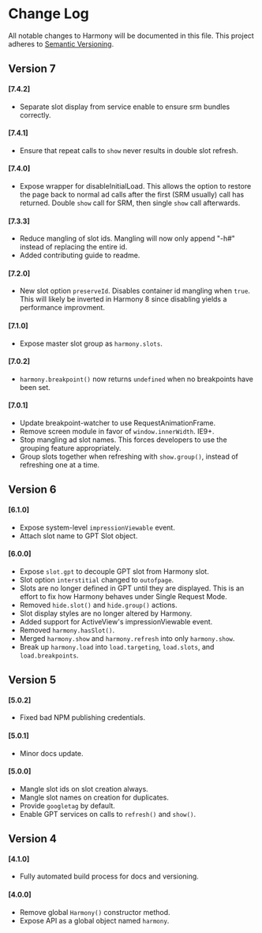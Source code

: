 # Change Log
All notable changes to Harmony will be documented in this file.
This project adheres to [Semantic Versioning](http://semver.org/).

## Version 7

#### [7.4.2]
- Separate slot display from service enable to ensure srm bundles correctly.

#### [7.4.1]
- Ensure that repeat calls to `show` never results in double slot refresh.

#### [7.4.0]
- Expose wrapper for disableInitialLoad. This allows the option to restore
the page back to normal ad calls after the first (SRM usually) call has
returned. Double `show` call for SRM, then single `show` call afterwards.

#### [7.3.3]
- Reduce mangling of slot ids. Mangling will now only append "-h#" instead
of replacing the entire id.
- Added contributing guide to readme.

#### [7.2.0]
- New slot option `preserveId`. Disables container id mangling when `true`.
This will likely be inverted in Harmony 8 since disabling yields a
performance improvment.

#### [7.1.0]
- Expose master slot group as `harmony.slots`.

#### [7.0.2]
- `harmony.breakpoint()` now returns `undefined` when no
breakpoints have been set.

#### [7.0.1]
- Update breakpoint-watcher to use RequestAnimationFrame.
- Remove screen module in favor of `window.innerWidth`. IE9+.
- Stop mangling ad slot names. This forces developers to use
the grouping feature appropriately.
- Group slots together when refreshing with `show.group()`,
instead of refreshing one at a time.

## Version 6
#### [6.1.0]
- Expose system-level `impressionViewable` event.
- Attach slot name to GPT Slot object.

#### [6.0.0]
- Expose `slot.gpt` to decouple GPT slot from Harmony slot.
- Slot option `interstitial` changed to `outofpage`.
- Slots are no longer defined in GPT until they are displayed. This
is an effort to fix how Harmony behaves under Single Request Mode.
- Removed `hide.slot()` and `hide.group()` actions.
- Slot display styles are no longer altered by Harmony.
- Added support for ActiveView's impressionViewable event.
- Removed `harmony.hasSlot()`.
- Merged `harmony.show` and `harmony.refresh` into only `harmony.show`.
- Break up `harmony.load` into `load.targeting`, `load.slots`,
and `load.breakpoints`.

## Version 5
#### [5.0.2]
- Fixed bad NPM publishing credentials.

#### [5.0.1]
- Minor docs update.

#### [5.0.0]
- Mangle slot ids on slot creation always.
- Mangle slot names on creation for duplicates.
- Provide `googletag` by default.
- Enable GPT services on calls to `refresh()` and `show()`.

## Version 4
#### [4.1.0]
- Fully automated build process for docs and versioning.

#### [4.0.0]
- Remove global `Harmony()` constructor method.
- Expose API as a global object named `harmony`.
